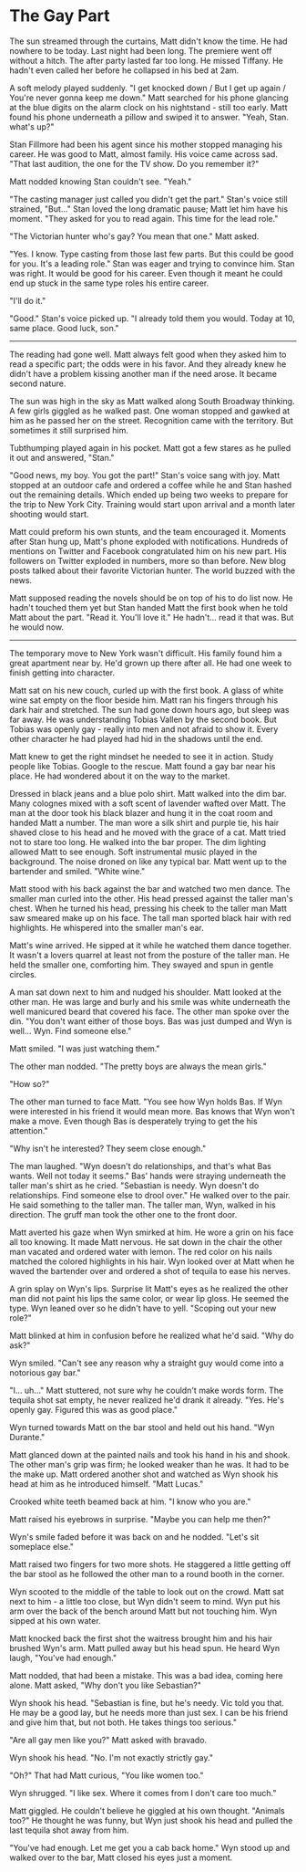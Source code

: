 # The Gay Part

The sun streamed through the curtains, Matt didn't know the time. He had nowhere to be today.  Last night had been long. The premiere went off without a hitch. The after party lasted far too long. He missed Tiffany. He hadn't even called her before he collapsed in his bed at 2am.

A soft melody played suddenly. "I get knocked down / But I get up again / You're never gonna keep me down." Matt searched for his phone glancing at the blue digits on the alarm clock on his nightstand - still too early. Matt found his phone underneath a pillow and swiped it to answer. "Yeah, Stan. what's up?"

Stan Fillmore had been his agent since his mother stopped managing his career. He was good to Matt, almost family. His voice came across sad. "That last audition, the one for the TV show. Do you remember it?"

Matt nodded knowing Stan couldn't see. "Yeah."

"The casting manager just called you didn't get the part." Stan's voice still strained, "But..." Stan loved the long dramatic pause; Matt let him have his moment. "They asked for you to read again. This time for the lead role."

"The Victorian hunter who's gay? You mean that one." Matt asked.

"Yes. I know. Type casting from those last few parts. But this could be good for you. It's a leading role." Stan was eager and trying to convince him. Stan was right. It would be good for his career.  Even though it meant he could end up stuck in the same type roles his entire career.

"I'll do it."

"Good." Stan's voice picked up. "I already told them you would. Today at 10, same place. Good luck, son."


***


The reading had gone well. Matt always felt good when they asked him to read a specific part; the odds were in his favor. And they already knew he didn't have a problem kissing another man if the need arose. It became second nature.

The sun was high in the sky as Matt walked along South Broadway thinking. A few girls giggled as he walked past. One woman stopped and gawked at him as he passed her on the street. Recognition came with the territory. But sometimes it still surprised him.

Tubthumping played again in his pocket. Matt got a few stares as he pulled it out and answered, "Stan."

"Good news, my boy. You got the part!" Stan's voice sang with joy. Matt stopped at an outdoor cafe and ordered a coffee while he and Stan hashed out the remaining details. Which ended up being two weeks to prepare for the trip to New York City. Training would start upon arrival and a month later shooting would start. 

Matt could preform his own stunts, and the team encouraged it. Moments after Stan hung up, Matt's phone exploded with notifications. Hundreds of mentions on Twitter and Facebook congratulated him on his new part. His followers on Twitter exploded in numbers, more so than before. New blog posts talked about their favorite Victorian hunter.  The world buzzed with the news.

Matt supposed reading the novels should be on top of his to do list now. He hadn't touched them yet but Stan handed Matt the first book when he told Matt about the part. "Read it. You'll love it." He hadn't... read it that was. But he would now.

***

The temporary move to New York wasn't difficult.  His family found him a great apartment near by. He'd grown up there after all. He had one week to finish getting into character.

Matt sat on his new couch, curled up with the first book.  A glass of white wine sat empty on the floor beside him. Matt ran his fingers through his dark hair and stretched. The sun had gone down hours ago, but sleep was far away. He was understanding Tobias Vallen by the second book. But Tobias was openly gay - really into men and not afraid to show it. Every other character he had played had hid in the shadows until the end.

Matt knew to get the right mindset he needed to see it in action. Study people like Tobias. Google to the rescue. Matt found a gay bar near his place. He had wondered about it on the way to the market.

Dressed in black jeans and a blue polo shirt.  Matt walked into the dim bar.  Many colognes mixed with a soft scent of lavender wafted over Matt. The man at the door took his black blazer and hung it in the coat room and handed Matt a number. The man wore a silk shirt and purple tie, his hair shaved close to his head and he moved with the grace of a cat. Matt tried not to stare too long. He walked into the bar proper. The dim lighting allowed Matt to see enough. Soft instrumental music played in the background. The noise droned on like any typical bar. Matt went up to the bartender and smiled. "White wine."

Matt stood with his back against the bar and watched two men dance. The smaller man curled into the other.  His head pressed against the taller man's chest. When he turned his head, pressing his cheek to the taller man Matt saw smeared make up on his face. The tall man sported  black hair with red highlights. He whispered into the smaller man's ear.

Matt's wine arrived. He sipped at it while he watched them dance together. It wasn't a lovers quarrel at least not from the posture of the taller man. He held the smaller one, comforting him. They swayed and spun in gentle circles.

A man sat down next to him and nudged his shoulder. Matt looked at the other man. He was large and burly and his smile was white underneath the well manicured beard that covered his face. The other man spoke over the din. "You don't want either of those boys. Bas was just dumped and Wyn is well... Wyn. Find someone else."

Matt smiled. "I was just watching them."

The other man nodded. "The pretty boys are always the mean girls."

"How so?"

The other man turned to face Matt. "You see how Wyn holds Bas. If Wyn were interested in his friend it would mean more. Bas knows that Wyn won't make a move. Even though Bas is desperately trying to get the his attention."

"Why isn't he interested? They seem close enough."

The man laughed. "Wyn doesn't do relationships, and that's what Bas wants. Well not today it seems." Bas' hands were straying underneath the taller man's shirt as he cried. "Sebastian is needy. Wyn doesn't do relationships.  Find someone else to drool over." He walked over to the pair. He said something to the taller man. The taller man, Wyn, walked in his direction. The gruff man took the other one to the front door.

Matt averted his gaze when Wyn smirked at him. He wore a grin on his face all too knowing. It made Matt nervous. He sat down in the chair the other man vacated and ordered water with lemon. The red color on his nails matched the colored highlights in his hair. Wyn looked over at Matt when he waved the bartender over and ordered a shot of tequila to ease his nerves. 

A grin splay on Wyn's lips. Surprise lit Matt's eyes as he realized the other man did not paint his lips the same color, or wear lip gloss. He seemed the type. Wyn leaned over so he didn't have to yell. "Scoping out your new role?"

Matt blinked at him in confusion before he realized what he'd said. "Why do ask?"

Wyn smiled. "Can't see any reason why a straight guy would come into a notorious gay bar."

"I... uh..." Matt stuttered, not sure why he couldn't make words form. The tequila shot sat empty, he never realized he'd drank it already. "Yes. He's openly gay. Figured this was as good place."

Wyn turned towards Matt on the bar stool and held out his hand. "Wyn Durante."

Matt glanced down at the painted nails and took his hand in his and shook. The other man's grip was firm; he looked weaker than he was. It had to be the make up. Matt ordered another shot and watched as Wyn shook his head at him as he introduced himself. "Matt Lucas."

Crooked white teeth beamed back at him. "I know who you are."

Matt raised his eyebrows in surprise. "Maybe you can help me then?"

Wyn's smile faded before it was back on and he nodded. "Let's sit someplace else."

Matt raised two fingers for two more shots.  He staggered a little getting off the bar stool as he followed the other man to a round booth in the corner. 

Wyn scooted to the middle of the table to look out on the crowd. Matt sat next to him - a little too close, but Wyn didn't seem to mind. Wyn put his arm over the back of the bench around Matt but not touching him. Wyn sipped at his own water. 

Matt knocked back the first shot the waitress brought him and his hair brushed Wyn's arm. Matt pulled away but his head spun. He heard Wyn laugh, "You've had enough."

Matt nodded, that had been a mistake. This was a bad idea, coming here alone. Matt asked, "Why don't you like Sebastian?"

Wyn shook his head. "Sebastian is fine, but he's needy. Vic told you that. He may be a good lay, but he needs more than just sex. I can be his friend and give him that, but not both. He takes things too serious."

"Are all gay men like you?" Matt asked with bravado.

Wyn shook his head. "No. I'm not exactly strictly gay."

"Oh?" That had Matt curious, "You like women too."

Wyn shrugged. "I like sex. Where it comes from I don't care too much."

Matt giggled. He couldn't believe he giggled at his own thought. "Animals too?" He thought he was funny, but Wyn just shook his head and pulled the last tequila shot away from him. 

"You've had enough. Let me get you a cab back home." Wyn stood up and walked over to the bar, Matt closed his eyes just a moment.